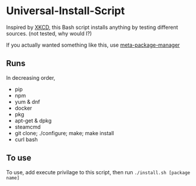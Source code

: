 # Universal-Install-Script
Inspired by [XKCD](https://xkcd.com/1654/), this Bash script installs anything by testing different sources. (not tested, why would I?)

If you actually wanted something like this, use [meta-package-manager](https://kdeldycke.github.io/meta-package-manager/)

## Runs
In decreasing order,
* pip
* npm
* yum & dnf
* docker
* pkg
* apt-get & dpkg
* steamcmd
* git clone; ./configure; make; make install
* curl  bash 

## To use
To use, add execute privilage to this script, then run `./install.sh [package name]` 
